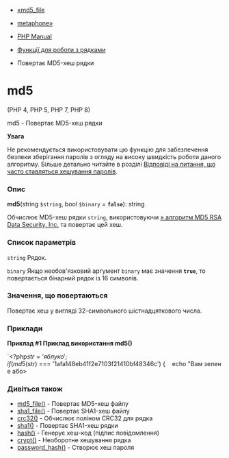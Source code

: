 - [«md5_file](function.md5-file.md)
- [metaphone»](function.metaphone.md)

- [PHP Manual](index.md)
- [Функції для роботи з рядками](ref.strings.md)
- Повертає MD5-хеш рядки

# md5

(PHP 4, PHP 5, PHP 7, PHP 8)

md5 - Повертає MD5-хеш рядки

**Увага**

Не рекомендується використовувати цю функцію для забезпечення безпеки
зберігання паролів з огляду на високу швидкість роботи даного алгоритму. Більше
детально читайте в розділі [Відповіді на питання, що часто ставляться хешування паролів](faq.passwords.md#faq.passwords.fasthash).

### Опис

**md5**(string `$string`, bool `$binary` = **`false`**): string

Обчислює MD5-хеш рядки `string`, використовуючи [» алгоритм MD5 RSA Data Security, Inc.](http://www.faqs.org/rfcs/rfc1321) та повертає цей хеш.

### Список параметрів

`string`
Рядок.

`binary`
Якщо необов'язковий аргумент `binary` має значення **`true`**, то
повертається бінарний рядок із 16 символів.

### Значення, що повертаються

Повертає хеш у вигляді 32-символьного шістнадцяткового числа.

### Приклади

**Приклад #1 Приклад використання **md5()****

`<?php$str = 'яблуко';if (md5($str) === '1afa148eb41f2e7103f21410bf48346c') {    echo "Вам зелене або>

### Дивіться також

- [md5_file()](function.md5-file.md) - Повертає MD5-хеш файлу
- [sha1_file()](function.sha1-file.md) - Повертає SHA1-хеш файлу
- [crc32()](function.crc32.md) - Обчислює поліном CRC32 для рядка
- [sha1()](function.sha1.md) - Повертає SHA1-хеш рядки
- [hash()](function.hash.md) - Генерує хеш-код (підпис
повідомлення)
- [crypt()](function.crypt.md) - Необоротне хешування рядка
- [password_hash()](function.password-hash.md) - Створює хеш пароля
